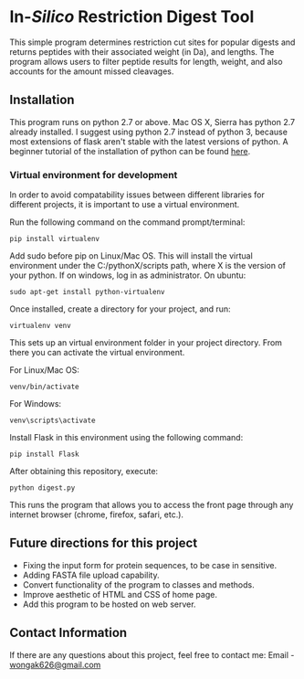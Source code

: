 # In-*Silico* Restriction Digest Tool

This simple program determines restriction cut sites for popular digests and returns peptides with their associated weight (in Da),
and lengths. The program allows users to filter peptide results for length, weight, and also accounts for the amount missed cleavages.

## Installation
This program runs on python 2.7 or above. Mac OS X, Sierra has python 2.7 already installed. I suggest using python 2.7 instead of 
python 3, because most extensions of flask aren't stable with the latest versions of python. A beginner tutorial of the installation of
python can be found [here](https://wiki.python.org/moin/BeginnersGuide/Download). 

### Virtual environment for development
In order to avoid compatability issues between different libraries for different projects, it is important to use a virtual environment.

Run the following command on the command prompt/terminal:
```
pip install virtualenv
```
Add sudo before pip on Linux/Mac OS. This will install the virtual environment under the C:/pythonX/scripts path, where X is the version 
of your python. If on windows, log in as administrator. On ubuntu:
```
sudo apt-get install python-virtualenv
```
Once installed, create a directory for your project, and run:
```
virtualenv venv
```
This sets up an virtual environment folder in your project directory. From there you can activate the virtual environment.

For Linux/Mac OS:
```
venv/bin/activate
```

For Windows:
```
venv\scripts\activate
```

Install Flask in this environment using the following command:
```
pip install Flask
```
After obtaining this repository, execute:
```
python digest.py
```
This runs the program that allows you to access the front page through any internet browser (chrome, firefox, safari, etc.).

## Future directions for this project
- Fixing the input form for protein sequences, to be case in sensitive.
- Adding FASTA file upload capability.
- Convert functionality of the program to classes and methods.
- Improve aesthetic of HTML and CSS of home page.
- Add this program to be hosted on web server.

## Contact Information

If there are any questions about this project, feel free to contact me:
Email - wongak626@gmail.com
